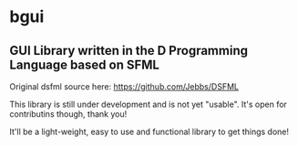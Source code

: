 # bgui
## GUI Library written in the D Programming Language based on SFML

Original dsfml source here: https://github.com/Jebbs/DSFML

This library is still under development and is not yet "usable".
It's open for contributins though, thank you!

It'll be a light-weight, easy to use and functional library to get things done!

